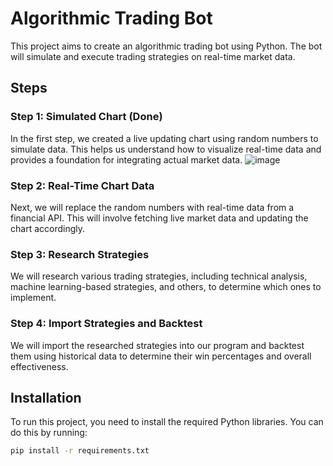 # Algorithmic Trading Bot

This project aims to create an algorithmic trading bot using Python. The bot will simulate and execute trading strategies on real-time market data.

## Steps

### Step 1: Simulated Chart (Done)

In the first step, we created a live updating chart using random numbers to simulate data. This helps us understand how to visualize real-time data and provides a foundation for integrating actual market data.
![image](https://github.com/user-attachments/assets/1a2a2b2a-6518-4449-9c32-c8ee97686383)

### Step 2: Real-Time Chart Data

Next, we will replace the random numbers with real-time data from a financial API. This will involve fetching live market data and updating the chart accordingly.

### Step 3: Research Strategies

We will research various trading strategies, including technical analysis, machine learning-based strategies, and others, to determine which ones to implement.

### Step 4: Import Strategies and Backtest

We will import the researched strategies into our program and backtest them using historical data to determine their win percentages and overall effectiveness.

## Installation

To run this project, you need to install the required Python libraries. You can do this by running:

```sh
pip install -r requirements.txt

